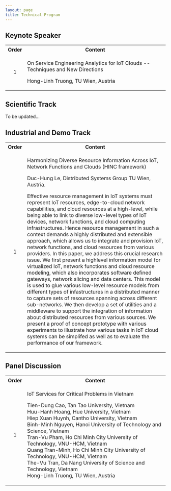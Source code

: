 ```yaml
---
layout: page
title: Technical Program
---
```


## Keynote Speaker


<table class="tg">
  <tr>
    <th>Order</th>
    <th>Content</th>
  </tr>
  <tr>
    <td style="text-align: center;">1</td>
    <td>
      <p class="topic">
          On Service Engineering Analytics for IoT Clouds -- Techniques and New Directions
      </p>
      <p class="author">
          Hong-Linh Truong, TU Wien, Austria
      </p>
    </td>
  </tr>
</table>


## Scientific Track


<p class="message">
    To be updated...
</p>


## Industrial and Demo Track


<table class="tg">
  <tr>
    <th>Order</th>
    <th>Content</th>
  </tr>
  <tr>
    <td style="text-align: center;">1</td>
    <td>
      <p class="topic">
          Harmonizing Diverse Resource Information Across IoT, Network Functions and Clouds (HINC framework)
      </p>
      <p class="author">
          Duc-Hung Le, Distributed Systems Group TU Wien, Austria.
      </p>
      <p class="abstract">
        Effective resource management in IoT systems must represent IoT resources, edge-to-cloud network capabilities, and cloud resources at a high-level, while being able to link to diverse low-level types of IoT devices, network functions, and cloud computing infrastructures. Hence resource management in such a context demands a highly distributed and extensible approach, which allows us to integrate and provision IoT, network functions, and cloud resources from various providers. In this paper, we address this crucial research issue. We first present a highlevel information model for virtualized IoT, network functions and cloud resource modeling, which also incorporates software defined gateways, network slicing and data centers. This model is used to glue various low-level resource models from different types of infastructures in a distributed manner to capture sets of resources spanning across different sub-networks. We then develop a set of utilities and a middleware to support the integration of information about distributed resources from various sources. We present a proof of concept prototype with various experiments to illustrate how various tasks in IoT cloud systems can be simplifed as well as to evaluate the performance of our framework.
      </p>
    </td>
  </tr>
</table>

## Panel Discussion


<table class="tg">
  <tr>
    <th>Order</th>
    <th>Content</th>
  </tr>
  <tr>
    <td style="text-align: center;">1</td>
    <td>
      <p class="topic">
          IoT Services for Critical Problems in Vietnam
      </p>
      <p class="author">
          Tien-Dung Cao, Tan Tao University, Vietnam</br>
          Huu-Hanh Hoang, Hue University, Vietnam</br>
          Hiep Xuan Huynh, Cantho University, Vietnam</br>
          Binh-Minh Nguyen, Hanoi University of Technology and Science, Vietnam</br>
          Tran-Vu Pham,  Ho Chi Minh City University of Technology, VNU-HCM, Vietnam</br>
          Quang Tran-Minh, Ho Chi Minh City University of Technology, VNU-HCM, Vietnam</br>
          The-Vu Tran, Da Nang University of Science and Technology, Vietnam</br>
          Hong-Linh Truong, TU Wien, Austria</br>
      </p>
    </td>
  </tr>
</table>


